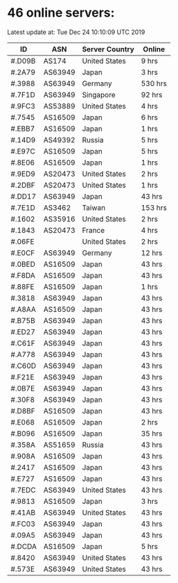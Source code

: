# 46 online servers:

Latest update at: Tue Dec 24 10:10:09 UTC 2019

| ID | ASN | Server Country | Online |
| -- | --- | -------------- | ------ |
| #.D09B | AS174 | United States | 9 hrs |
| #.2A79 | AS63949 | Japan | 3 hrs |
| #.3988 | AS63949 | Germany | 530 hrs |
| #.7F1D | AS63949 | Singapore | 92 hrs |
| #.9FC3 | AS53889 | United States | 4 hrs |
| #.7545 | AS16509 | Japan | 6 hrs |
| #.EBB7 | AS16509 | Japan | 1 hrs |
| #.14D9 | AS49392 | Russia | 5 hrs |
| #.E97C | AS16509 | Japan | 5 hrs |
| #.8E06 | AS16509 | Japan | 1 hrs |
| #.9ED9 | AS20473 | United States | 2 hrs |
| #.2DBF | AS20473 | United States | 1 hrs |
| #.DD17 | AS63949 | Japan | 43 hrs |
| #.7E1D | AS3462 | Taiwan | 153 hrs |
| #.1602 | AS35916 | United States | 2 hrs |
| #.1843 | AS20473 | France | 4 hrs |
| #.06FE |  | United States | 2 hrs |
| #.E0CF | AS63949 | Germany | 12 hrs |
| #.0BED | AS16509 | Japan | 43 hrs |
| #.F8DA | AS16509 | Japan | 43 hrs |
| #.88FE | AS16509 | Japan | 1 hrs |
| #.3818 | AS63949 | Japan | 43 hrs |
| #.A8AA | AS16509 | Japan | 43 hrs |
| #.B75B | AS63949 | Japan | 43 hrs |
| #.ED27 | AS63949 | Japan | 43 hrs |
| #.C61F | AS63949 | Japan | 43 hrs |
| #.A778 | AS63949 | Japan | 43 hrs |
| #.C60D | AS63949 | Japan | 43 hrs |
| #.F21E | AS63949 | Japan | 43 hrs |
| #.0B7E | AS63949 | Japan | 43 hrs |
| #.30F8 | AS63949 | Japan | 43 hrs |
| #.D8BF | AS16509 | Japan | 43 hrs |
| #.E068 | AS16509 | Japan | 2 hrs |
| #.B096 | AS16509 | Japan | 35 hrs |
| #.358A | AS51659 | Russia | 43 hrs |
| #.908A | AS16509 | Japan | 43 hrs |
| #.2417 | AS16509 | Japan | 43 hrs |
| #.E727 | AS16509 | Japan | 43 hrs |
| #.7EDC | AS63949 | United States | 43 hrs |
| #.9813 | AS16509 | Japan | 3 hrs |
| #.41AB | AS63949 | United States | 43 hrs |
| #.FC03 | AS63949 | Japan | 43 hrs |
| #.09A5 | AS63949 | Japan | 43 hrs |
| #.DCDA | AS16509 | Japan | 5 hrs |
| #.8420 | AS63949 | United States | 43 hrs |
| #.573E | AS63949 | United States | 43 hrs |


